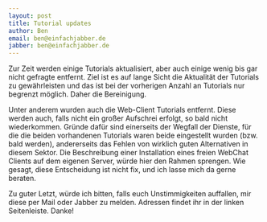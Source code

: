 ```yaml
---
layout: post
title: Tutorial updates
author: Ben
email: ben@einfachjabber.de
jabber: ben@einfachjabber.de
---
```


Zur Zeit werden einige Tutorials aktualisiert, aber auch einige wenig bis gar nicht gefragte entfernt. Ziel ist es auf lange Sicht die Aktualität der Tutorials zu gewährleisten und das ist bei der vorherigen Anzahl an Tutorials nur begrenzt möglich. Daher die Bereinigung.

Unter anderem wurden auch die Web-Client Tutorials entfernt. Diese werden auch, falls nicht ein großer Aufschrei erfolgt, so bald nicht wiederkommen. Gründe dafür sind einerseits der Wegfall der Dienste, für die die beiden vorhandenen Tutorials waren beide eingestellt wurden (bzw. bald werden), andererseits das Fehlen von wirklich guten Alternativen in diesem Sektor. Die Beschreibung einer Installation eines freien WebChat Clients auf dem eigenen Server, würde hier den Rahmen sprengen. Wie gesagt, diese Entscheidung ist nicht fix, und ich lasse mich da gerne beraten.

Zu guter Letzt, würde ich bitten, falls euch Unstimmigkeiten auffallen, mir diese per Mail oder Jabber zu melden. Adressen findet ihr in der linken Seitenleiste. Danke!
